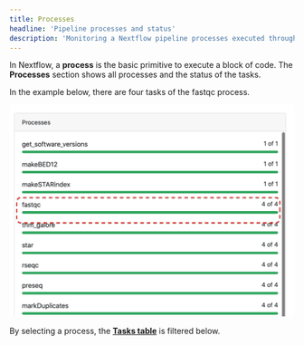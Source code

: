 ```yaml
---
title: Processes
headline: 'Pipeline processes and status'
description: 'Monitoring a Nextflow pipeline processes executed through Tower'
---
```


In Nextflow, a **process** is the basic primitive to execute a block of code. The **Processes** section shows all processes and the status of the tasks. 

In the example below, there are four tasks of the fastqc process.

![](_images/monitoring_fastqc_processes.png)

By selecting a process, the [**Tasks table**](/docs/monitoring/tasks/) is filtered below.

